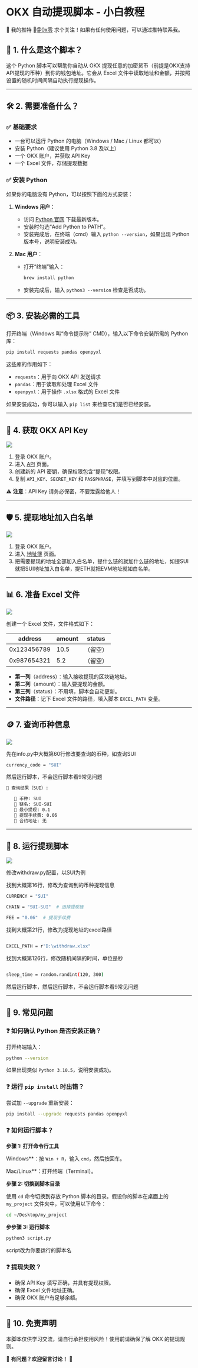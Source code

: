 # OKX 自动提现脚本 - 小白教程
📢 我的推特
🔗[@0x零](https://x.com/0xlin168) 求个关注！如果有任何使用问题，可以通过推特联系我。
## 📌 1. 什么是这个脚本？
这个 Python 脚本可以帮助你自动从 OKX 提现任意的加密货币（前提是OKX支持API提现的币种）到你的钱包地址。它会从 Excel 文件中读取地址和金额，并按照设置的随机时间间隔自动执行提现操作。

---

## 🛠 2. 需要准备什么？

### ✅ 基础要求
- 一台可以运行 Python 的电脑（Windows / Mac / Linux 都可以）
- 安装 Python（建议使用 Python 3.8 及以上）
- 一个 OKX 账户，并获取 API Key
- 一个 Excel 文件，存储提现数据

### ✅ 安装 Python
如果你的电脑没有 Python，可以按照下面的方式安装：
1. **Windows 用户**：
   - 访问 [Python 官网](https://www.python.org/downloads/) 下载最新版本。
   - 安装时勾选“Add Python to PATH”。
   - 安装完成后，在终端（cmd）输入 `python --version`，如果出现 Python 版本号，说明安装成功。

2. **Mac 用户**：
   - 打开“终端”输入：
     ```sh
     brew install python
     ```
   - 安装完成后，输入 `python3 --version` 检查是否成功。

---

## 📦 3. 安装必需的工具

打开终端（Windows 叫“命令提示符” CMD），输入以下命令安装所需的 Python 库：

```sh
pip install requests pandas openpyxl
```

这些库的作用如下：
- `requests`：用于向 OKX API 发送请求
- `pandas`：用于读取和处理 Excel 文件
- `openpyxl`：用于操作 `.xlsx` 格式的 Excel 文件

如果安装成功，你可以输入 `pip list` 来检查它们是否已经安装。

---

## 🔑 4. 获取 OKX API Key

![](https://raw.githubusercontent.com/0xlin888/withdraw_from_okx/refs/heads/main/2.png?raw=true)

1. 登录 OKX 账户。
2. 进入  [API](https://www.okx.com/zh-hans/account/my-api)  页面。
3. 创建新的 API 密钥，确保权限包含“提现”权限。
4. 复制 `API_KEY`、`SECRET_KEY` 和 `PASSPHRASE`，并填写到脚本中对应的位置。

⚠️ **注意**：API Key 请务必保密，不要泄露给他人！

---
## 🛡️ 5. 提现地址加入白名单

![](https://raw.githubusercontent.com/0xlin888/withdraw_from_okx/refs/heads/main/1.png?raw=true)

1. 登录 OKX 账户。
3. 进入  [地址簿](https://www.okx.com/zh-hans/balance/withdrawal-address)  页面。
4. 把需要提现的地址全部加入白名单，提什么链的就加什么链的地址，如提SUI就把SUI地址加入白名单，提ETH就把EVM地址就如白名单。

---

## 📊 6. 准备 Excel 文件

![](https://raw.githubusercontent.com/0xlin888/withdraw_from_okx/refs/heads/main/4.png?raw=true)

创建一个 Excel 文件，文件格式如下：

| address           | amount    | status   |
|---------------|--------|--------|
| 0x123456789   | 10.5   | （留空）|
| 0x987654321   | 5.2    | （留空）|

- **第一列**（address）：输入接收提现的区块链地址。
- **第二列**（amount）：输入要提现的金额。
- **第三列**（status）：不用填，脚本会自动更新。
- **文件路径**：记下 Excel 文件的路径，填入脚本 `EXCEL_PATH` 变量。

---
## 🪙 7. 查询币种信息

![](https://raw.githubusercontent.com/0xlin888/withdraw_from_okx/refs/heads/main/5.png?raw=true)

先在info.py中大概第60行修改要查询的币种，如查询SUI
```sh
currency_code = "SUI"
```
然后运行脚本，不会运行脚本看9常见问题
```sh
🔹 查询结果（SUI）:

   🔸 币种: SUI
   🔹 链名: SUI-SUI
   🔹 最小提现: 0.1
   🔹 提现手续费: 0.06
   🔹 合约地址: 无
```
---

## 📜 8. 运行提现脚本

![](https://raw.githubusercontent.com/0xlin888/withdraw_from_okx/refs/heads/main/3.png?raw=true)

修改withdraw.py配置，以SUI为例

找到大概第16行，修改为查询到的币种提现信息

```sh
CURRENCY = "SUI"

CHAIN = "SUI-SUI"  # 选择提现链

FEE = "0.06"  # 提现手续费
```

找到大概第21行，修改为提现地址的excel路径
```sh

EXCEL_PATH = r"D:\withdraw.xlsx"
```

找到大概第126行，修改随机间隔的时间，单位是秒
```sh

sleep_time = random.randint(120, 300)
```

然后运行脚本，然后运行脚本，不会运行脚本看9常见问题

---

## 🧐 9. 常见问题

### ❓ 如何确认 Python 是否安装正确？
打开终端输入：
```sh
python --version
```
如果出现类似 `Python 3.10.5`，说明安装成功。

### ❓ 运行 `pip install` 时出错？
尝试加 `--upgrade` 重新安装：
```sh
pip install --upgrade requests pandas openpyxl
```
### ❓ 如何运行脚本？

**步骤 1: 打开命令行工具**

Windows**：按 `Win + R`，输入 `cmd`，然后按回车。

Mac/Linux**：打开终端（Terminal）。

**步骤 2: 切换到脚本目录**

使用 `cd` 命令切换到存放 Python 脚本的目录。假设你的脚本在桌面上的 `my_project` 文件夹中，可以使用以下命令：

```bash
cd ~/Desktop/my_project
```
**步步骤 3: 运行脚本**
```bash
python3 script.py
```
script改为你要运行的脚本名

### ❓ 提现失败？
- 确保 API Key 填写正确，并具有提现权限。
- 确保 Excel 文件地址正确。
- 确保 OKX 账户有足够余额。

---

## 🛑 10. 免责声明
本脚本仅供学习交流，请自行承担使用风险！使用前请确保了解 OKX 的提现规则。

📌 **有问题？欢迎留言讨论！** 🚀

